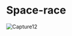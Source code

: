 # Space-race

![Capture12](https://github.com/DanyalGoher/Space-race/assets/140935341/702a5db9-844a-417e-8f55-f525088c550e)
